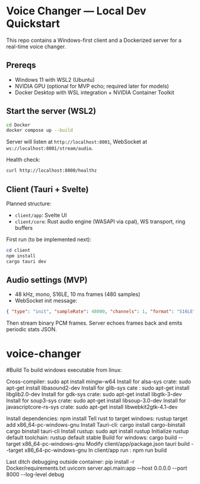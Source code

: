 # Voice Changer — Local Dev Quickstart

This repo contains a Windows-first client and a Dockerized server for a real-time voice changer.

## Prereqs

- Windows 11 with WSL2 (Ubuntu)
- NVIDIA GPU (optional for MVP echo; required later for models)
- Docker Desktop with WSL integration + NVIDIA Container Toolkit

## Start the server (WSL2)

```bash
cd Docker
docker compose up --build
```

Server will listen at `http://localhost:8001`, WebSocket at `ws://localhost:8001/stream/audio`.

Health check:

```bash
curl http://localhost:8000/healthz
```

## Client (Tauri + Svelte)

Planned structure:

- `client/app`: Svelte UI
- `client/core`: Rust audio engine (WASAPI via cpal), WS transport, ring buffers

First run (to be implemented next):

```powershell
cd client
npm install
cargo tauri dev
```

## Audio settings (MVP)

- 48 kHz, mono, S16LE, 10 ms frames (480 samples)
- WebSocket init message:

```json
{ "type": "init", "sampleRate": 48000, "channels": 1, "format": "S16LE", "frameSize": 480 }
```

Then stream binary PCM frames. Server echoes frames back and emits periodic stats JSON.

# voice-changer

#Build
To build windows executable from linux:

Cross-compiler: sudo apt install mingw-w64
Install for alsa-sys crate: sudo apt-get install libasound2-dev
Install for glib-sys cate : sudo apt-get install libglib2.0-dev
Install for gdk-sys crate: sudo apt-get install libgtk-3-dev
Install for soup3-sys crate: sudo apt-get install libsoup-3.0-dev
Install for javascriptcore-rs-sys crate: sudo apt-get install libwebkit2gtk-4.1-dev

Install dependencies: npm install
Tell rust to target windows: rustup target add x86_64-pc-windows-gnu
Install Tauri-cli: cargo install cargo-binstall
                   cargo binstall tauri-cli
Install rustup: sudo apt install rustup
Initialize rustup default toolchain: rustup default stable
Build for windows: cargo build --target x86_64-pc-windows-gnu
Modify client/app/package.json tauri build --target x86_64-pc-windows-gnu
In client/app run : npm run build

Last ditch debugging outside container:
pip install -r Docker/requirements.txt
uvicorn server.api.main:app --host 0.0.0.0 --port 8000 --log-level debug